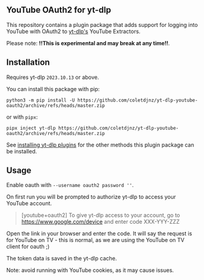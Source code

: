 ## YouTube OAuth2 for yt-dlp

This repository contains a plugin package that adds support for logging into YouTube with OAuth2 to [yt-dlp's](https://github.com/yt-dlp/yt-dlp#readme) YouTube Extractors. 

Please note: **!!This is experimental and may break at any time!!**.

## Installation

Requires yt-dlp `2023.10.13` or above.

You can install this package with pip:
```
python3 -m pip install -U https://github.com/coletdjnz/yt-dlp-youtube-oauth2/archive/refs/heads/master.zip
```

or with `pipx`:

```
pipx inject yt-dlp https://github.com/coletdjnz/yt-dlp-youtube-oauth2/archive/refs/heads/master.zip
```

See [installing yt-dlp plugins](https://github.com/yt-dlp/yt-dlp#installing-plugins) for the other methods this plugin package can be installed.

## Usage

Enable oauth with `--username oauth2 password ''`.

On first run you will be prompted to authorize yt-dlp to access your YouTube account.
> [youtube+oauth2] To give yt-dlp access to your account, go to  https://www.google.com/device  and enter code XXX-YYY-ZZZ

Open the link in your browser and enter the code. It will say the request is for YouTube on TV - this is normal, as we are using the YouTube on TV client for oauth ;)

The token data is saved in the yt-dlp cache.

Note: avoid running with YouTube cookies, as it may cause issues.
